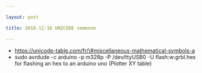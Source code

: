 ```yaml
---

layout: post

title: 2018-12-16 UNICODE someone

---
```



-   https://unicode-table.com/fr/\#miscellaneous-mathematical-symbols-a
-   sudo avrdude -c arduino -p m328p -P /dev/ttyUSB0 -U flash:w:grbl.hex
    for flashing an hex to an arduino uno (Plotter XY table)

